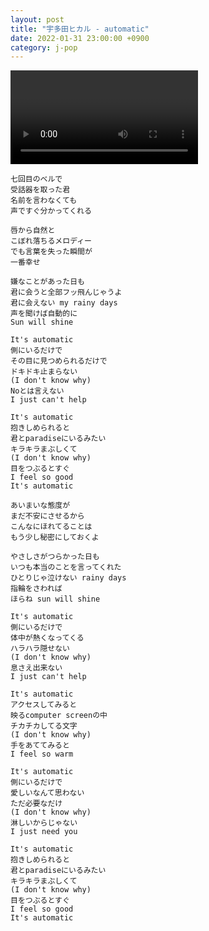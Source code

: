 ```yaml
---
layout: post
title: "宇多田ヒカル - automatic"
date: 2022-01-31 23:00:00 +0900
category: j-pop
---
```


<div class="video-container">
    <video id="player" class="video-js vjs-default-skin vjs-big-play-centered" data-json="/public/json/j-pop/宇多田ヒカル - automatic.json"></video>
</div>

```
七回目のベルで
受話器を取った君
名前を言わなくても
声ですぐ分かってくれる

唇から自然と
こぼれ落ちるメロディー
でも言葉を失った瞬間が
一番幸せ

嫌なことがあった日も
君に会うと全部フッ飛んじゃうよ
君に会えない my rainy days
声を聞けば自動的に
Sun will shine

It's automatic
側にいるだけで
その目に見つめられるだけで
ドキドキ止まらない
(I don't know why)
Noとは言えない
I just can't help

It's automatic
抱きしめられると
君とparadiseにいるみたい
キラキラまぶしくて
(I don't know why)
目をつぶるとすぐ
I feel so good
It's automatic

あいまいな態度が
まだ不安にさせるから
こんなにほれてることは
もう少し秘密にしておくよ

やさしさがつらかった日も
いつも本当のことを言ってくれた
ひとりじゃ泣けない rainy days
指輪をさわれば
ほらね sun will shine

It's automatic
側にいるだけで
体中が熱くなってくる
ハラハラ隠せない
(I don't know why)
息さえ出来ない
I just can't help

It's automatic
アクセスしてみると
映るcomputer screenの中
チカチカしてる文字
(I don't know why)
手をあててみると
I feel so warm

It's automatic
側にいるだけで
愛しいなんて思わない
ただ必要なだけ
(I don't know why)
淋しいからじゃない
I just need you

It's automatic
抱きしめられると
君とparadiseにいるみたい
キラキラまぶしくて
(I don't know why)
目をつぶるとすぐ
I feel so good
It's automatic
```